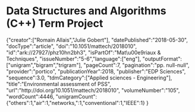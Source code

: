 # Data Structures and Algorithms (C++) Term Project



{"creator":["Romain Allais","Julie Gobert"], "datePublished":"2018-05-30", "docType":"article", "doi":"10.1051\/mattech\/2018010", "id":"ark:\/\/27927\/phz10hn2bh3", "isPartOf":"Mat\u00e9riaux & Techniques", "issueNumber":"5-6","language":["eng"], "outputFormat":["unigram","bigram","trigram"], "pageCount":7,
"pagination":"pp. null-null",
"provider":"portico",
"publicationYear":2018,
"publisher":"EDP Sciences",
"sequence":3.0,
"tdmCategory":["Applied sciences - Engineering"], "title":"Environmental assessment of PSS", "url":"http:\/\/doi.org\/10.1051\/mattech\/2018010", "volumeNumber":"105",
"wordCount":4446, "unigramCount":{"others":1,"air":1,"networks,":1,"conventional":1,"IEEE":1} }
